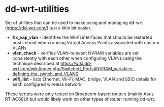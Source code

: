 # dd-wrt-utilities

Set of utilities that can be used to make using and managing dd-wrt (https://dd-wrt.com/) just a little bit easier.

- <b>fix_vap_vlan</b> - identifies the Wi-Fi interfaces that should be restarted post-reboot when running Virtual Access Points associated with custom VLANs
- <b>vlan_check</b> - verifies VLAN-relevant NVRAM variables are set consistently with each other when configuring VLANs using the technique described at https://wiki.dd-wrt.com/wiki/index.php/Switched_Ports#NVRAM_variables--defining_the_switch_and_VLANS
- <b>wifi_list</b> - lists Ethernet, Wi-Fi, MAC, bridge, VLAN and SSID details for each configured wireless network

These scripts were only tested on Broadcom-based routers (mainly Asus RT-AC68U) but would likely work on other types of router running dd-wrt.
